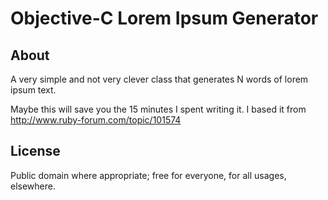 # Objective-C Lorem Ipsum Generator

## About

A very simple and not very clever class that generates N words of lorem ipsum text.

Maybe this will save you the 15 minutes I spent writing it. I based it from http://www.ruby-forum.com/topic/101574

## License

Public domain where appropriate; free for everyone, for all usages, elsewhere.
